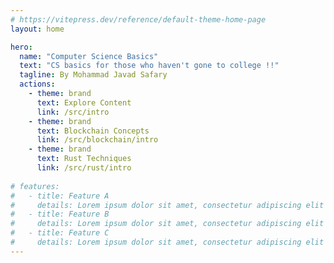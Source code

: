 ```yaml
---
# https://vitepress.dev/reference/default-theme-home-page
layout: home

hero:
  name: "Computer Science Basics"
  text: "CS basics for those who haven't gone to college !!"
  tagline: By Mohammad Javad Safary
  actions:
    - theme: brand
      text: Explore Content
      link: /src/intro
    - theme: brand
      text: Blockchain Concepts
      link: /src/blockchain/intro
    - theme: brand
      text: Rust Techniques
      link: /src/rust/intro
    
# features:
#   - title: Feature A
#     details: Lorem ipsum dolor sit amet, consectetur adipiscing elit
#   - title: Feature B
#     details: Lorem ipsum dolor sit amet, consectetur adipiscing elit
#   - title: Feature C
#     details: Lorem ipsum dolor sit amet, consectetur adipiscing elit
---
```



